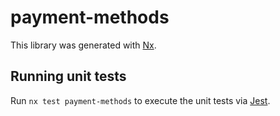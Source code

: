 # payment-methods

This library was generated with [Nx](https://nx.dev).

## Running unit tests

Run `nx test payment-methods` to execute the unit tests via [Jest](https://jestjs.io).
